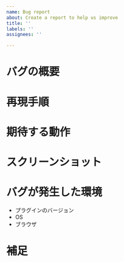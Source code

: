 ```yaml
---
name: Bug report
about: Create a report to help us improve
title: ''
labels: ''
assignees: ''

---
```


# バグの概要
<!-- バグの内容を簡潔かつ明確に書いてください -->

# 再現手順
<!-- バグの再現手順を書いてください -->

# 期待する動作
<!-- あなたが期待する動きを簡潔かつ明確に書いてください -->

# スクリーンショット
<!-- バグの説明に役立つスクリーンショットを用意できる場合、ここに追加してください -->

# バグが発生した環境
 - プラグインのバージョン
 - OS
 - ブラウザ

# 補足
<!-- このバグに関連する情報を追加してください -->
